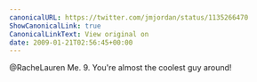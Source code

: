 ```yaml
---
canonicalURL: https://twitter.com/jmjordan/status/1135266470
ShowCanonicalLink: true
CanonicalLinkText: View original on
date: 2009-01-21T02:56:45+00:00
---
```

@RacheLauren Me. 9. You're almost the coolest guy around!